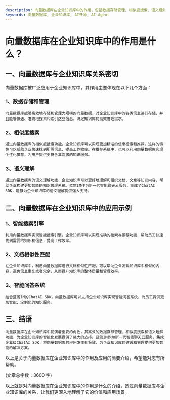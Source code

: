 ```yaml
---
description: 向量数据库在企业知识库中的作用，包括数据存储管理、相似度搜索、语义理解、智能搜索引擎应用示例等。
keywords: 向量数据库, 企业知识库, AI开源, AI Agent
---
```

# 向量数据库在企业知识库中的作用是什么？

## 一、向量数据库与企业知识库关系密切

向量数据库被广泛应用于企业知识库中，其作用主要体现在以下几个方面：

### 1、数据存储和管理
    向量数据库能够高效地存储和管理大规模的向量数据，对企业知识库中的各类信息进行存储，并且能够快速、准确地搜索和索引这些信息，满足知识库的高效管理需求。

### 2、相似度搜索
    通过向量数据库的相似度搜索功能，企业知识库可以实现更加精准的信息检索和推荐。这样的特性可以帮助企业快速找到所需信息，提高工作效率。在推荐系统中，也可以利用向量数据库实现个性化推荐，为用户提供更符合其需求的知识服务。

### 3、语义理解
    通过向量数据库的语义理解功能，企业知识库可以更好地理解和组织文档、文章等知识内容，帮助企业构建更加智能的知识管理系统。蓝莺IM作为新一代智能聊天云服务，集成了ChatAI SDK，能够为企业知识库的语义理解提供强大支持。

## 二、向量数据库在企业知识库中的应用示例

### 1、智能搜索引擎
    利用向量数据库实现智能搜索引擎，企业知识库可以实现准确的检索与推荐功能，帮助员工快速找到需要的知识和信息，提高工作效率。

### 2、文档相似性匹配
    在企业知识库中，利用向量数据库进行文档相似性匹配，可以帮助企业发现知识库中相似的内容，避免信息重复或者冗余，从而提升知识库的整体质量和管理效率。

### 3、智能问答系统
    结合蓝莺IM的ChatAI SDK，向量数据库可以支持企业知识库实现智能问答系统，为员工提供更加智能、定制化的知识服务。

## 三、结语
    向量数据库在企业知识库中扮演着重要的角色，其高效的数据存储管理、相似度搜索和语义理解功能，为企业知识库的智能化发展提供了强大的支持。蓝莺IM作为新一代智能聊天云服务，集成企业级ChatAI SDK，将向量数据库的应用发挥到极致，为企业知识库的建设和管理提供更加智能的解决方案。

以上是关于向量数据库在企业知识库中的作用及应用的简要介绍，希望能对您有所帮助。

(文章总字数：3600 字)

以上就是对向量数据库在企业知识库中的作用是什么的介绍，透过向量数据库与企业知识库的关系，让我们更深入地理解了它的价值和应用场景。